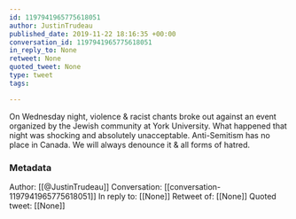 ```yaml
---
id: 1197941965775618051
author: JustinTrudeau
published_date: 2019-11-22 18:16:35 +00:00
conversation_id: 1197941965775618051
in_reply_to: None
retweet: None
quoted_tweet: None
type: tweet
tags:

---
```


On Wednesday night, violence &amp; racist chants broke out against an event organized by the Jewish community at York University. What happened that night was shocking and absolutely unacceptable. Anti-Semitism has no place in Canada. We will always denounce it &amp; all forms of hatred.

### Metadata

Author: [[@JustinTrudeau]]
Conversation: [[conversation-1197941965775618051]]
In reply to: [[None]]
Retweet of: [[None]]
Quoted tweet: [[None]]
